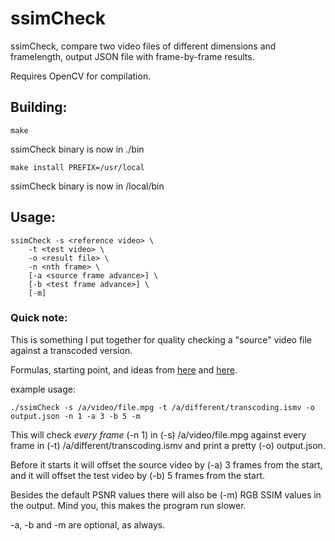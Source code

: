 # ssimCheck
ssimCheck, compare two video files of different dimensions and framelength, output JSON file with frame-by-frame results.

Requires OpenCV for compilation.

## Building:
```
make
```
ssimCheck binary is now in ./bin

```
make install PREFIX=/usr/local
```
ssimCheck binary is now in /local/bin

## Usage:
```
ssimCheck -s <reference video> \
	-t <test video> \
	-o <result file> \
	-n <nth frame> \
	[-a <source frame advance>] \
	[-b <test frame advance>] \
	[-m]
```

### Quick note:
This is something I put together for quality checking a "source" video file against a transcoded version.

Formulas, starting point, and ideas from [here](http://docs.opencv.org/doc/tutorials/highgui/video-input-psnr-ssim/video-input-psnr-ssim.html) and [here](http://en.wikipedia.org/wiki/Peak_signal-to-noise_ratio).

example usage:
```
./ssimCheck -s /a/video/file.mpg -t /a/different/transcoding.ismv -o output.json -n 1 -a 3 -b 5 -m
```

This will check *every frame* (-n 1) in (-s) /a/video/file.mpg against every frame in (-t) /a/different/transcoding.ismv and print a pretty (-o) output.json. 

Before it starts it will offset the source video by (-a) 3 frames from the start, and it will offset the test video by (-b) 5 frames from the start.

Besides the default PSNR values there will also be (-m) RGB SSIM values in the output. Mind you, this makes the program run slower.

-a, -b and -m are optional, as always.
